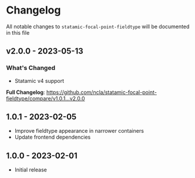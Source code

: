 # Changelog

All notable changes to `statamic-focal-point-fieldtype` will be documented in this file

## v2.0.0 - 2023-05-13

### What's Changed

- Statamic v4 support

**Full Changelog**: https://github.com/ncla/statamic-focal-point-fieldtype/compare/v1.0.1...v2.0.0

## 1.0.1 - 2023-02-05

- Improve fieldtype appearance in narrower containers
- Update frontend dependencies

## 1.0.0 - 2023-02-01

- Initial release
